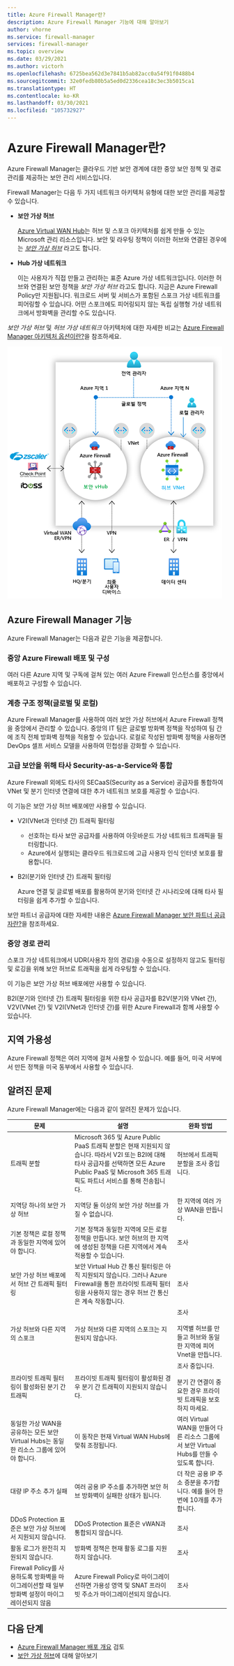 ```yaml
---
title: Azure Firewall Manager란?
description: Azure Firewall Manager 기능에 대해 알아보기
author: vhorne
ms.service: firewall-manager
services: firewall-manager
ms.topic: overview
ms.date: 03/29/2021
ms.author: victorh
ms.openlocfilehash: 6725bea562d3e7841b5ab82acc0a54f91f0488b4
ms.sourcegitcommit: 32e0fedb80b5a5ed0d2336cea18c3ec3b5015ca1
ms.translationtype: HT
ms.contentlocale: ko-KR
ms.lasthandoff: 03/30/2021
ms.locfileid: "105732927"
---
```

# <a name="what-is-azure-firewall-manager"></a>Azure Firewall Manager란?

Azure Firewall Manager는 클라우드 기반 보안 경계에 대한 중앙 보안 정책 및 경로 관리를 제공하는 보안 관리 서비스입니다. 

Firewall Manager는 다음 두 가지 네트워크 아키텍처 유형에 대한 보안 관리를 제공할 수 있습니다.

- **보안 가상 허브**

   [Azure Virtual WAN Hub](../virtual-wan/virtual-wan-about.md#resources)는 허브 및 스포크 아키텍처를 쉽게 만들 수 있는 Microsoft 관리 리소스입니다. 보안 및 라우팅 정책이 이러한 허브와 연결된 경우에는 *[보안 가상 허브](secured-virtual-hub.md)* 라고도 합니다. 
- **Hub 가상 네트워크**

   이는 사용자가 직접 만들고 관리하는 표준 Azure 가상 네트워크입니다. 이러한 허브와 연결된 보안 정책을 *보안 가상 허브* 라고도 합니다. 지금은 Azure Firewall Policy만 지원됩니다. 워크로드 서버 및 서비스가 포함된 스포크 가상 네트워크를 피어링할 수 있습니다. 어떤 스포크에도 피어링되지 않는 독립 실행형 가상 네트워크에서 방화벽을 관리할 수도 있습니다.

*보안 가상 허브* 및 *허브 가상 네트워크* 아키텍처에 대한 자세한 비교는 [Azure Firewall Manager 아키텍처 옵션이란?](vhubs-and-vnets.md)을 참조하세요.

![방화벽-관리자](media/overview/trusted-security-partners.png)

## <a name="azure-firewall-manager-features"></a>Azure Firewall Manager 기능

Azure Firewall Manager는 다음과 같은 기능을 제공합니다.

### <a name="central-azure-firewall-deployment-and-configuration"></a>중앙 Azure Firewall 배포 및 구성

여러 다른 Azure 지역 및 구독에 걸쳐 있는 여러 Azure Firewall 인스턴스를 중앙에서 배포하고 구성할 수 있습니다. 

### <a name="hierarchical-policies-global-and-local"></a>계층 구조 정책(글로벌 및 로컬)

Azure Firewall Manager를 사용하여 여러 보안 가상 허브에서 Azure Firewall 정책을 중앙에서 관리할 수 있습니다. 중앙의 IT 팀은 글로벌 방화벽 정책을 작성하여 팀 간에 조직 전체 방화벽 정책을 적용할 수 있습니다. 로컬로 작성된 방화벽 정책을 사용하면 DevOps 셀프 서비스 모델을 사용하여 민첩성을 강화할 수 있습니다.

### <a name="integrated-with-third-party-security-as-a-service-for-advanced-security"></a>고급 보안을 위해 타사 Security-as-a-Service와 통합

Azure Firewall 외에도 타사의 SECaaS(Security as a Service) 공급자를 통합하여 VNet 및 분기 인터넷 연결에 대한 추가 네트워크 보호를 제공할 수 있습니다.

이 기능은 보안 가상 허브 배포에만 사용할 수 있습니다.

- V2I(VNet과 인터넷 간) 트래픽 필터링

   - 선호하는 타사 보안 공급자를 사용하여 아웃바운드 가상 네트워크 트래픽을 필터링합니다.
   - Azure에서 실행되는 클라우드 워크로드에 고급 사용자 인식 인터넷 보호를 활용합니다.

- B2I(분기와 인터넷 간) 트래픽 필터링

   Azure 연결 및 글로벌 배포를 활용하여 분기와 인터넷 간 시나리오에 대해 타사 필터링을 쉽게 추가할 수 있습니다.

보안 파트너 공급자에 대한 자세한 내용은 [Azure Firewall Manager 보안 파트너 공급자란?](trusted-security-partners.md)을 참조하세요.

### <a name="centralized-route-management"></a>중앙 경로 관리

스포크 가상 네트워크에서 UDR(사용자 정의 경로)을 수동으로 설정하지 않고도 필터링 및 로깅을 위해 보안 허브로 트래픽을 쉽게 라우팅할 수 있습니다. 

이 기능은 보안 가상 허브 배포에만 사용할 수 있습니다.

B2I(분기와 인터넷 간) 트래픽 필터링을 위한 타사 공급자를 B2V(분기와 VNet 간), V2V(VNet 간) 및 V2I(VNet과 인터넷 간)를 위한 Azure Firewall과 함께 사용할 수 있습니다. 

## <a name="region-availability"></a>지역 가용성

Azure Firewall 정책은 여러 지역에 걸쳐 사용할 수 있습니다. 예를 들어, 미국 서부에서 만든 정책을 미국 동부에서 사용할 수 있습니다. 

## <a name="known-issues"></a>알려진 문제

Azure Firewall Manager에는 다음과 같이 알려진 문제가 있습니다.

|문제  |설명  |완화 방법  |
|---------|---------|---------|
|트래픽 분할|Microsoft 365 및 Azure Public PaaS 트래픽 분할은 현재 지원되지 않습니다. 따라서 V2I 또는 B2I에 대해 타사 공급자를 선택하면 모든 Azure Public PaaS 및 Microsoft 365 트래픽도 파트너 서비스를 통해 전송됩니다.|허브에서 트래픽 분할을 조사 중입니다.
|지역당 하나의 보안 가상 허브|지역당 둘 이상의 보안 가상 허브를 가질 수 없습니다.|한 지역에 여러 가상 WAN을 만듭니다.|
|기본 정책은 로컬 정책과 동일한 지역에 있어야 합니다.|기본 정책과 동일한 지역에 모든 로컬 정책을 만듭니다. 보안 허브의 한 지역에 생성된 정책을 다른 지역에서 계속 적용할 수 있습니다.|조사|
|보안 가상 허브 배포에서 허브 간 트래픽 필터링|보안 Virtual Hub 간 통신 필터링은 아직 지원되지 않습니다. 그러나 Azure Firewall을 통한 프라이빗 트래픽 필터링을 사용하지 않는 경우 허브 간 통신은 계속 작동합니다.|조사|
|가상 허브와 다른 지역의 스포크|가상 허브와 다른 지역의 스포크는 지원되지 않습니다.|조사<br><br>지역별 허브를 만들고 허브와 동일한 지역에 피어 Vnet을 만듭니다.|
|프라이빗 트래픽 필터링이 활성화된 분기 간 트래픽|프라이빗 트래픽 필터링이 활성화된 경우 분기 간 트래픽이 지원되지 않습니다. |조사 중입니다.<br><br>분기 간 연결이 중요한 경우 프라이빗 트래픽을 보호하지 마세요.|
|동일한 가상 WAN을 공유하는 모든 보안 Virtual Hubs는 동일한 리소스 그룹에 있어야 합니다.|이 동작은 현재 Virtual WAN Hubs에 맞춰 조정됩니다.|여러 Virtual WAN을 만들어 다른 리소스 그룹에서 보안 Virtual Hubs를 만들 수 있도록 합니다.|
|대량 IP 주소 추가 실패|여러 공용 IP 주소를 추가하면 보안 허브 방화벽이 실패한 상태가 됩니다.|더 작은 공용 IP 주소 증분을 추가합니다. 예를 들어 한 번에 10개를 추가합니다.|
|DDoS Protection 표준은 보안 가상 허브에서 지원되지 않습니다.|DDoS Protection 표준은 vWAN과 통합되지 않습니다.|조사|
|활동 로그가 완전히 지원되지 않습니다.|방화벽 정책은 현재 활동 로그를 지원하지 않습니다.|조사|
|Firewall Policy를 사용하도록 방화벽을 마이그레이션할 때 일부 방화벽 설정이 마이그레이션되지 않음|Azure Firewall Policy로 마이그레이션하면 가용성 영역 및 SNAT 프라이빗 주소가 마이그레이션되지 않습니다.|조사| 

## <a name="next-steps"></a>다음 단계

- [Azure Firewall Manager 배포 개요](deployment-overview.md) 검토
- [보안 가상 허브](secured-virtual-hub.md)에 대해 알아보기
